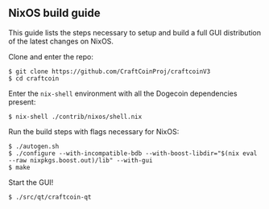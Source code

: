 ## NixOS build guide

This guide lists the steps necessary to setup and build a full GUI distribution
of the latest changes on NixOS.

Clone and enter the repo:

    $ git clone https://github.com/CraftCoinProj/craftcoinV3
    $ cd craftcoin

Enter the `nix-shell` environment with all the Dogecoin dependencies present:

    $ nix-shell ./contrib/nixos/shell.nix

Run the build steps with flags necessary for NixOS:

    $ ./autogen.sh
    $ ./configure --with-incompatible-bdb --with-boost-libdir="$(nix eval --raw nixpkgs.boost.out)/lib" --with-gui
    $ make

Start the GUI!

    $ ./src/qt/craftcoin-qt
